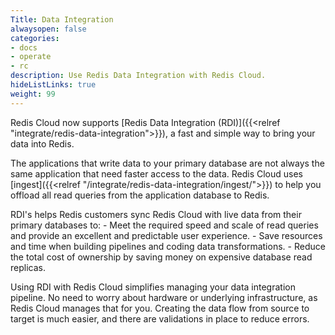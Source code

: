 ```yaml
---
Title: Data Integration
alwaysopen: false
categories:
- docs
- operate
- rc
description: Use Redis Data Integration with Redis Cloud.
hideListLinks: true
weight: 99
---
```


Redis Cloud now supports [Redis Data Integration (RDI)]({{<relref "integrate/redis-data-integration">}}), a fast and simple way to bring your data into Redis.

The applications that write data to your primary database are not always the same application that need faster access to the data. Redis Cloud uses [ingest]({{<relref "/integrate/redis-data-integration/ingest/">}}) to help you offload all read queries from the application database to Redis.

RDI's helps Redis customers sync Redis Cloud with live data from their primary databases to:
    - Meet the required speed and scale of read queries and provide an excellent and predictable user experience.
    - Save resources and time when building pipelines and coding data transformations.
    - Reduce the total cost of ownership by saving money on expensive database read replicas.

Using RDI with Redis Cloud simplifies managing your data integration pipeline. No need to worry about hardware or underlying infrastructure, as Redis Cloud manages that for you. Creating the data flow from source to target is much easier, and there are validations in place to reduce errors.

